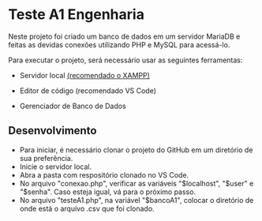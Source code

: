 # Teste A1 Engenharia 
 
 Neste projeto foi criado um banco de dados em um servidor MariaDB e feitas as devidas conexões utilizando PHP e MySQL para acessá-lo.

 Para executar o projeto, será necessário usar as seguintes ferramentas:

- Servidor local [(recomendado o XAMPP)](https://www.apachefriends.org/pt_br/index.html)

- Editor de código (recomendado VS Code)

- Gerenciador de Banco de Dados

## Desenvolvimento 

- Para iniciar, é necessário clonar o projeto do GitHub em um diretório de sua preferência. 
- Inicie o servidor local.
- Abra a pasta com respositório clonado no VS Code. 
- No arquivo "conexao.php", verificar as variáveis "$localhost", "$user" e "$senha". Caso esteja igual, vá para o próximo passo. 
- No arquivo "testeA1.php", na variável "$bancoA1", colocar o diretório de onde está o arquivo .csv que foi clonado.
